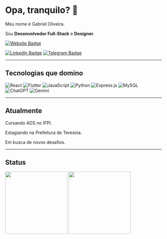 # Opa, tranquilo? 🤙

Meu nome é Gabriel Oliveira.

Sou **Desenvolvedor Full-Stack** e **Designer**.

[![Website Badge](https://img.shields.io/badge/Meu%20Site-Codart-blue)](https://gabriel-codart.netlify.app)

[![LinkedIn Badge](https://img.shields.io/badge/-LinkedIn-blue?style=flat&logo=Linkedin&logoColor=white)](https://www.linkedin.com/in/gabriel-codart/)
[![Telegram Badge](https://img.shields.io/badge/-Telegram-blue?style=flat&logo=Telegram&logoColor=white)](https://t.me/gabrielcodart)

---

## Tecnologias que domino
![React](https://img.shields.io/badge/-React-61DAFB?style=flat&logo=react&logoColor=black)
![Flutter](https://img.shields.io/badge/-Flutter-02569B?style=flat&logo=flutter&logoColor=white)
![JavaScript](https://img.shields.io/badge/-JavaScript-F7DF1E?style=flat&logo=javascript&logoColor=black)
![Python](https://img.shields.io/badge/-Python-3776AB?style=flat&logo=python&logoColor=white)
![Express.js](https://img.shields.io/badge/-Express.js-000000?style=flat&logo=express&logoColor=white)
![MySQL](https://img.shields.io/badge/-MySQL-4479A1?style=flat&logo=mysql&logoColor=white)
![ChatGPT](https://img.shields.io/badge/-ChatGPT-412991?style=flat&logo=openai&logoColor=white)
![Gemini](https://img.shields.io/badge/-Gemini-34A853?style=flat&logo=google&logoColor=white)

---

## Atualmente
Cursando ADS no IFPI.

Estagiando na Prefeitura de Teresina.

Em busca de novos desafios.

---

## Status
<div align="start">
  <img height=200 src="https://github-readme-stats.vercel.app/api?username=gabriel-codart&show_icons=true&theme=radical" />
  <img height=200 src="https://github-readme-stats.vercel.app/api/top-langs/?username=gabriel-codart&layout=compact&theme=radical" />
</div>

